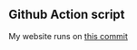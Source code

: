 ## Github Action script
My website runs on [ this commit ](https://github.com/thenerdsuperuser/thenerdsuperuser/commit/1e24cdc31691180838969706881fce10ec7436e0)
